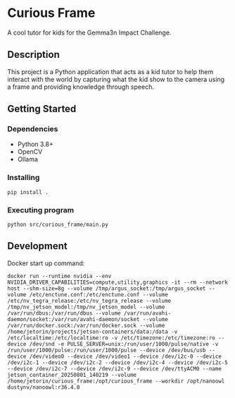 # Curious Frame

A cool tutor for kids for the Gemma3n Impact Challenge.

## Description

This project is a Python application that acts as a kid tutor to help them interact with the world by capturing what the kid show to the camera using a frame and providing knowledge through speech.

## Getting Started

### Dependencies

* Python 3.8+
* OpenCV
* Ollama

### Installing

```
pip install .
```

### Executing program

```
python src/curious_frame/main.py
```

## Development

Docker start up command:

```
docker run --runtime nvidia --env NVIDIA_DRIVER_CAPABILITIES=compute,utility,graphics -it --rm --network host --shm-size=8g --volume /tmp/argus_socket:/tmp/argus_socket --volume /etc/enctune.conf:/etc/enctune.conf --volume /etc/nv_tegra_release:/etc/nv_tegra_release --volume /tmp/nv_jetson_model:/tmp/nv_jetson_model --volume /var/run/dbus:/var/run/dbus --volume /var/run/avahi-daemon/socket:/var/run/avahi-daemon/socket --volume /var/run/docker.sock:/var/run/docker.sock --volume /home/jetorin/projects/jetson-containers/data:/data -v /etc/localtime:/etc/localtime:ro -v /etc/timezone:/etc/timezone:ro --device /dev/snd -e PULSE_SERVER=unix:/run/user/1000/pulse/native -v /run/user/1000/pulse:/run/user/1000/pulse --device /dev/bus/usb --device /dev/video0 --device /dev/video1 --device /dev/i2c-0 --device /dev/i2c-1 --device /dev/i2c-2 --device /dev/i2c-4 --device /dev/i2c-5 --device /dev/i2c-7 --device /dev/i2c-9 --device /dev/ttyACM0 --name jetson_container_20250801_140219 --volume /home/jetorin/curious_frame:/opt/curious_frame --workdir /opt/nanoowl dustynv/nanoowl:r36.4.0
```
